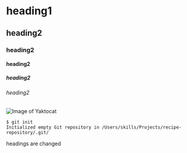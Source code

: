 # heading1
## heading2
### heading2
#### heading2
##### heading2
###### heading2



![Image of Yaktocat](https://octodex.github.com/images/yaktocat.png)


```
$ git init
Initialized empty Git repository in /Users/skills/Projects/recipe-repository/.git/
```













headings are changed


